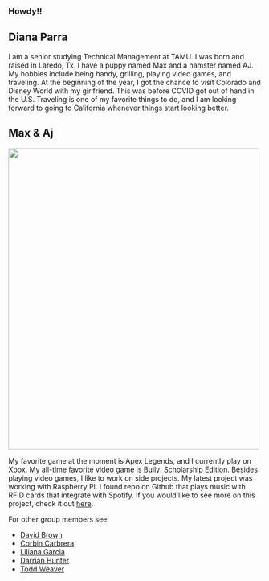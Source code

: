 ### Howdy!!

## Diana Parra

I am a senior studying Technical Management at TAMU. I was born and raised in Laredo, Tx. I have a puppy named Max and a hamster named AJ. My hobbies include being handy, grilling, playing video games, and traveling. At the beginning of the year, I got the chance to visit Colorado and Disney World with my girlfriend. This was before COVID got out of hand in the U.S. Traveling is one of my favorite things to do, and I am looking forward to going to California whenever things start looking better.     

## Max & Aj
<img src="https://gvgtw.github.io/tcmg412-project2/images/max_aj.jpg" height="600" width="500">

My favorite game at the moment is Apex Legends, and I currently play on Xbox. My all-time favorite video game is Bully: Scholarship Edition. Besides playing video games, I like to work on side projects. My latest project was working with Raspberry Pi. I found repo on Github that plays music with RFID cards that integrate with Spotify. If you would like to see more on this project, check it out [here](https://github.com/hoveeman/music-cards).  

For other group members see:
 * [David Brown](https://gvgtw.github.io/tcmg412-project2/David)
 * [Corbin Carbrera](https://gvgtw.github.io/tcmg412-project2/index)
 * [Liliana Garcia](https://gvgtw.github.io/tcmg412-project2/liliana)
 * [Darrian Hunter](https://gvgtw.github.io/tcmg412-project2/Darrian)
 * [Todd Weaver](https://gvgtw.github.io/tcmg412-project2/Todd)
